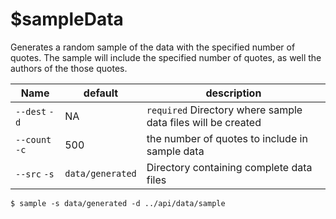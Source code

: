 # $sampleData

Generates a random sample of the data with the specified number of quotes. The sample will include the specified number of quotes, as well the authors of the those quotes.

| Name          | default          | description                                                  |
| ------------- | ---------------- | ------------------------------------------------------------ |
| `--dest` `-d`  | NA               | `required` Directory where sample data files will be created |
| `--count` `-c` | 500              | the number of quotes to include in sample data               |
| `--src` `-s`   | `data/generated` | Directory containing complete data files                     |

```shell
$ sample -s data/generated -d ../api/data/sample
```

